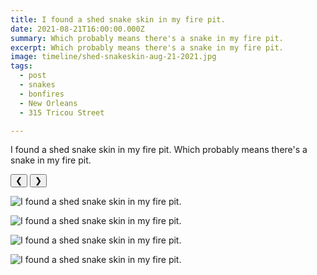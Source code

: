 ```yaml
---
title: I found a shed snake skin in my fire pit.
date: 2021-08-21T16:00:00.000Z
summary: Which probably means there's a snake in my fire pit.
excerpt: Which probably means there's a snake in my fire pit.
image: timeline/shed-snakeskin-aug-21-2021.jpg
tags:
  - post 
  - snakes
  - bonfires
  - New Orleans
  - 315 Tricou Street

---
```


I found a shed snake skin in my fire pit. Which probably means there's a snake in my fire pit.

<div id="viewport">
    <button id="buttonPrevious">&#10094;</button>
    <button id="buttonNext">&#10095;</button>

![I found a shed snake skin in my fire pit.](/static/img/timeline/shed-snakeskin-aug-21-2021.jpg "I found a shed snake skin in my fire pit.")

![I found a shed snake skin in my fire pit.](/static/img/timeline/shed-snakeskin-2-aug-21-2021.jpg "I found a shed snake skin in my fire pit.")

![I found a shed snake skin in my fire pit.](/static/img/timeline/shed-snakeskin-3-aug-21-2021.jpg "I found a shed snake skin in my fire pit.")

![I found a shed snake skin in my fire pit.](/static/img/timeline/shed-snakeskin-4-aug-21-2021.jpg "I found a shed snake skin in my fire pit.")

</div>
<div id="caption"></div>